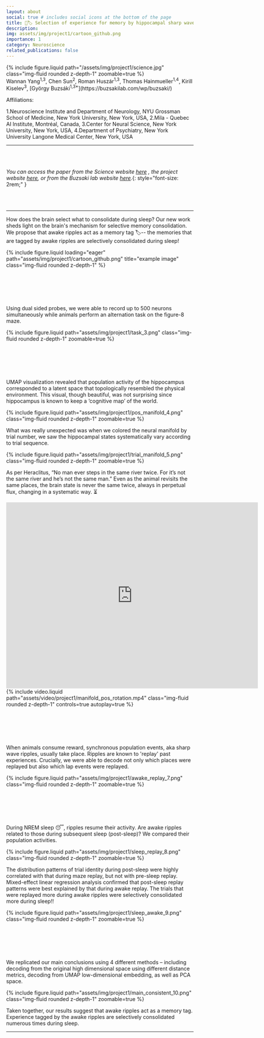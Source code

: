 ```yaml
---
layout: about
social: true # includes social icons at the bottom of the page
title: 🧠🏷️ Selection of experience for memory by hippocampal sharp wave ripples
description: 
img: assets/img/project1/cartoon_github.png
importance: 1
category: Neuroscience
related_publications: false
---
```


<div class="row mt-3">
    <div class="col-sm mt-3 mt-md-0">
        {% include figure.liquid path="/assets/img/project1/science.jpg" class="img-fluid rounded z-depth-1" zoomable=true %}
    </div>
    <div class="col-sm mt-3 mt-md-0">
    </div>
</div>
Wannan Yang<sup>1,3</sup>, Chen Sun<sup>2</sup>, Roman Huszár<sup>1,3</sup>, Thomas Hainmueller<sup>1,4</sup>, Kirill Kiselev<sup>3</sup>, [György Buzsáki<sup>1,3*</sup>](https://buzsakilab.com/wp/buzsaki/)

Affiliations:

1.Neuroscience Institute and Department of Neurology, NYU Grossman School of Medicine, New York University, New York, USA,
2.Mila - Quebec AI Institute, Montréal, Canada,
3.Center for Neural Science, New York University, New York, USA,
4.Department of Psychiatry, New York University Langone Medical Center, New York, USA  


---

<br />
<br />

*You can access the paper from the _Science_ website [here](https://www.science.org/doi/10.1126/science.adk8261)
, the project website [here](https://winnieyangwannan.github.io/RippleTagging/Paper/),
or from the Buzsaki lab website [here](https://buzsakilab.com/wp/publications/).*{: style="font-size: 2rem;" }

<br />
<br />


---
How does the brain select what to consolidate during sleep? Our new work sheds light on the brain's mechanism for selective
memory consolidation.
We propose that awake ripples act as a memory tag 🏷️-- the memories that are tagged by awake ripples are selectively consolidated
during sleep!

<div class="row">
    <div class="col-sm mt-3 mt-md-0">
        {% include figure.liquid loading="eager" path="assets/img/project1/cartoon_github.png" title="example image" class="img-fluid rounded z-depth-1" %}
    </div>
</div>
<div class="caption">

</div>


<br />
<br />
<br />
<br />
<br />


Using dual sided probes, we were able to record up to 500 neurons simultaneously while animals perform an alternation task on
the figure-8 maze.


<div class="row mt-3">
    <div class="col-sm mt-3 mt-md-0">
        {% include figure.liquid path="assets/img/project1/task_3.png" class="img-fluid rounded z-depth-1" zoomable=true %}
    </div>
</div>

<br />
<br />
<br />
<br />
<br />


UMAP visualization revealed that population activity of the hippocampus corresponded to a latent space that topologically
resembled the physical environment. This visual, though beautiful, was not surprising since hippocampus is known to keep
a ‘cognitive map’ of the world. 

<div class="row mt-3">
    <div class="col-sm mt-3 mt-md-0">
        {% include figure.liquid path="assets/img/project1/pos_manifold_4.png" class="img-fluid rounded z-depth-1" zoomable=true %}
    </div>
</div>


What was really unexpected was when we colored the neural manifold by trial number, we  saw the hippocampal states systematically 
vary according to trial sequence.

<div class="row mt-3">
    <div class="col-sm mt-3 mt-md-0">
        {% include figure.liquid path="assets/img/project1/trial_manifold_5.png" class="img-fluid rounded z-depth-1" zoomable=true %}
    </div>
</div>


As per Heraclitus, “No man ever steps in the same river twice. For it’s not the same river and he’s not the same man.” 
Even as the animal revisits the same places, the brain state is never the same twice, always in perpetual flux, changing
in a systematic way. ⏳


<div class="row mt-3">
    <div class="col-sm mt-3 mt-md-0">
        <iframe width="677" height="500" src="https://www.youtube.com/embed/BiV5FDGRY-c" title="UMAP manifold (unsupervised) for figure-8 maze task." frameborder="0" allow="accelerometer; autoplay; clipboard-write; encrypted-media; gyroscope; picture-in-picture; web-share" allowfullscreen></iframe>
    </div>
    <div class="col-sm mt-3 mt-md-0">
    </div>
</div>


<div class="row mt-3">
    <div class="col-sm mt-3 mt-md-0">
        {% include video.liquid path="assets/video/project1/manifold_pos_rotation.mp4" class="img-fluid rounded z-depth-1" controls=true autoplay=true %}
    </div>
    <div class="col-sm mt-3 mt-md-0">
    </div>
</div>


<br />
<br />
<br />
<br />
<br />

When animals consume reward, synchronous population events, aka sharp wave ripples, usually take place. Ripples are known to
'replay' past experiences. Crucially,  we were able to decode not only which places were replayed 
but also which lap events were replayed. 


<div class="row mt-3">
    <div class="col-sm mt-3 mt-md-0">
        {% include figure.liquid path="assets/img/project1/awake_replay_7.png" class="img-fluid rounded z-depth-1" zoomable=true %}
    </div>
</div>

<br />
<br />
<br />
<br />
<br />

During NREM sleep 😴, ripples resume their activity. Are awake ripples related to those during subsequent sleep (post-sleep)? 
We compared their population activities.



<div class="row mt-3">
    <div class="col-sm mt-3 mt-md-0">
        {% include figure.liquid path="assets/img/project1/sleep_replay_8.png" class="img-fluid rounded z-depth-1" zoomable=true %}
    </div>
</div>

The distribution patterns of trial identity during post-sleep were highly correlated with that during maze replay, but not
with pre-sleep replay. Mixed-effect linear regression analysis confirmed that post-sleep replay patterns were best explained 
by that during awake replay. The trials that were replayed more during awake ripples were selectively consolidated more 
during sleep!!

<div class="row mt-3">
    <div class="col-sm mt-3 mt-md-0">
        {% include figure.liquid path="assets/img/project1/sleep_awake_9.png" class="img-fluid rounded z-depth-1" zoomable=true %}
    </div>
</div>


<br />
<br />
<br />
<br />
<br />


We replicated our main conclusions using 4 different methods – including decoding from the original high dimensional space
using different distance metrics, decoding from UMAP low-dimensional embedding, as well as PCA space. 

<div class="row mt-3">
    <div class="col-sm mt-3 mt-md-0">
        {% include figure.liquid path="assets/img/project1/main_consistent_10.png" class="img-fluid rounded z-depth-1" zoomable=true %}
    </div>
</div>

Taken together, our results suggest that awake ripples act as a memory tag. Experience tagged by the awake ripples are 
selectively consolidated numerous times during sleep. 

---



